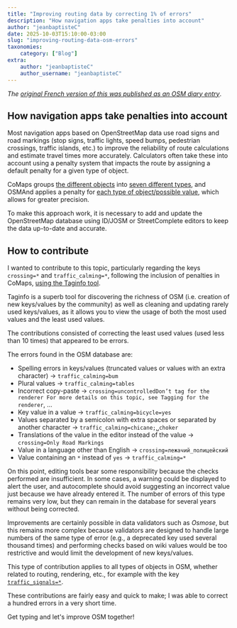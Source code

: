 ```yaml
---
title: "Improving routing data by correcting 1% of errors"
description: "How navigation apps take penalties into account"
author: "jeanbaptisteC"
date: 2025-10-03T15:10:00-03:00
slug: "improving-routing-data-osm-errors"
taxonomies:
    category: ["Blog"]
extra:
    author: "jeanbaptisteC"
    author_username: "jeanbaptisteC"
---
```


*The [original French version of this was published as an OSM diary entry](https://www.openstreetmap.org/user/jbcharron/diary/407536)*.

## How navigation apps take penalties into account

Most navigation apps based on OpenStreetMap data use road signs and road markings (stop signs, traffic lights, speed bumps, pedestrian crossings, traffic islands, etc.) to improve the reliability of route calculations and estimate travel times more accurately. Calculators often take these into account using a penalty system that impacts the route by assigning a default penalty for a given type of object.

CoMaps groups [the different objects](https://codeberg.org/comaps/comaps/src/branch/main/generator/road_penalty_generator.cpp) into [seven different types](https://codeberg.org/comaps/comaps/src/commit/eb264889e307389d7b72e13db7ea3a579cb49ee4/libs/routing/road_penalty.hpp#L87), and OSMAnd applies a penalty for [each type of object/possible value](https://github.com/spaetz/Osmand/blob/333ca98519eb212f7131528c1dc865e20ea53406/DataExtractionOSM/src/net/osmand/router/routing.xml#L106), which allows for greater precision.

To make this approach work, it is necessary to add and update the OpenStreetMap database using ID/JOSM or StreetComplete editors to keep the data up-to-date and accurate.

## How to contribute

I wanted to contribute to this topic, particularly regarding the keys `crossing=*` and `traffic_calming=*`, following the inclusion of penalties in CoMaps, [using the Taginfo tool](https://taginfo.openstreetmap.org/).

Taginfo is a superb tool for discovering the richness of OSM (i.e. creation of new keys/values by the community) as well as cleaning and updating rarely used keys/values, as it allows you to view the usage of both the most used values and the least used values.

The contributions consisted of correcting the least used values (used less than 10 times) that appeared to be errors.

The errors found in the OSM database are:

* Spelling errors in keys/values (truncated values or values with an extra character) → `traffic_calming=bum`
* Plural values → `traffic_calming=tables`
* Incorrect copy-paste → `crossing=uncontrolledDon’t tag for the renderer For more details on this topic, see Tagging for the renderer`, …
* Key value in a value → `traffic_calming=bicycle=yes`
* Values separated by a semicolon with extra spaces or separated by another character → `traffic_calming=chicane;␣choker`
* Translations of the value in the editor instead of the value → `crossing=Only Road Markings`
* Value in a language other than English → `crossing=лежачий_полицейский`
* Value containing an `*` instead of `yes` → `traffic_calming=*`

On this point, editing tools bear some responsibility because the checks performed are insufficient. In some cases, a warning could be displayed to alert the user, and autocomplete should avoid suggesting an incorrect value just because we have already entered it. The number of errors of this type remains very low, but they can remain in the database for several years without being corrected.

Improvements are certainly possible in data validators such as *Osmose*, but this remains more complex because validators are designed to handle large numbers of the same type of error (e.g., a deprecated key used several thousand times) and performing checks based on wiki values would be too restrictive and would limit the development of new keys/values.

This type of contribution applies to all types of objects in OSM, whether related to routing, rendering, etc., for example with the key [`traffic_signals=*`](https://taginfo.openstreetmap.org/keys/traffic_signals#values).

These contributions are fairly easy and quick to make; I was able to correct a hundred errors in a very short time.

Get typing and let's improve OSM together!
